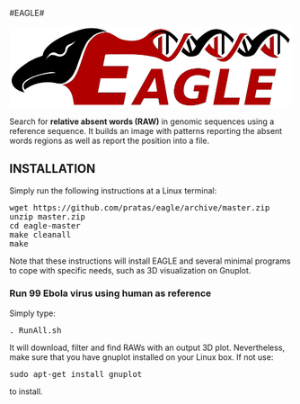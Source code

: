 #EAGLE#

![ScreenShot](/logo.png)

Search for **relative absent words (RAW)** in genomic sequences using a reference sequence.
It builds an image with patterns reporting the absent words regions as well as report the position into a file.

## INSTALLATION ##

Simply run the following instructions at a Linux terminal:

<pre>
wget https://github.com/pratas/eagle/archive/master.zip
unzip master.zip
cd eagle-master
make cleanall 
make
</pre>

Note that these instructions will install EAGLE and several minimal programs to 
cope with specific needs, such as 3D visualization on Gnuplot.

### Run 99 Ebola virus using human as reference

Simply type:

<pre>
. RunAll.sh
</pre>

It will download, filter and find RAWs with an output 3D plot.
Nevertheless, make sure that you have gnuplot installed on your Linux box. 
If not use:

<pre>
sudo apt-get install gnuplot
</pre>

to install.


